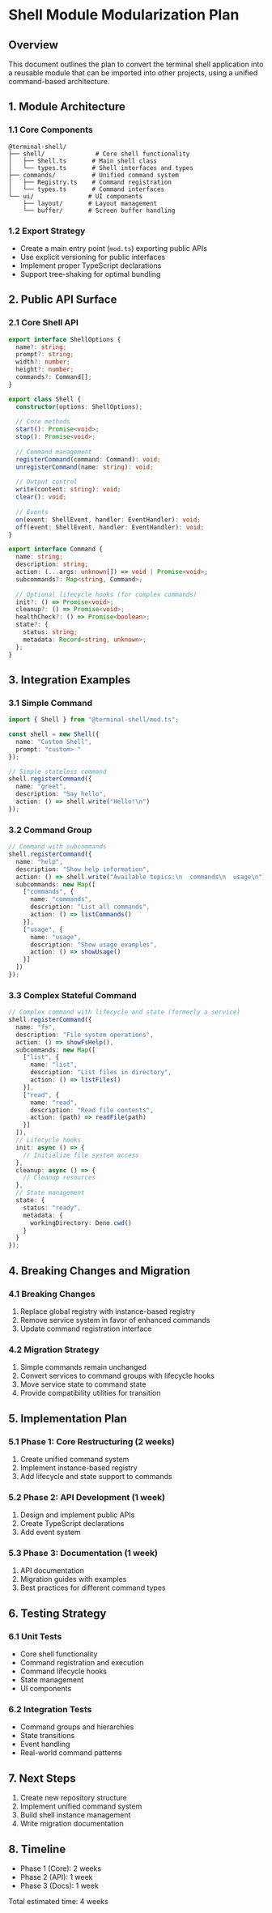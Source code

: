 # Shell Module Modularization Plan

## Overview
This document outlines the plan to convert the terminal shell application into a reusable module that can be imported into other projects, using a unified command-based architecture.

## 1. Module Architecture

### 1.1 Core Components
```
@terminal-shell/
├── shell/              # Core shell functionality
│   ├── Shell.ts       # Main shell class
│   └── types.ts       # Shell interfaces and types
├── commands/          # Unified command system
│   ├── Registry.ts    # Command registration
│   └── types.ts       # Command interfaces
└── ui/               # UI components
    ├── layout/       # Layout management
    └── buffer/       # Screen buffer handling
```

### 1.2 Export Strategy
- Create a main entry point (`mod.ts`) exporting public APIs
- Use explicit versioning for public interfaces
- Implement proper TypeScript declarations
- Support tree-shaking for optimal bundling

## 2. Public API Surface

### 2.1 Core Shell API
```typescript
export interface ShellOptions {
  name?: string;
  prompt?: string;
  width?: number;
  height?: number;
  commands?: Command[];
}

export class Shell {
  constructor(options: ShellOptions);
  
  // Core methods
  start(): Promise<void>;
  stop(): Promise<void>;
  
  // Command management
  registerCommand(command: Command): void;
  unregisterCommand(name: string): void;
  
  // Output control
  write(content: string): void;
  clear(): void;
  
  // Events
  on(event: ShellEvent, handler: EventHandler): void;
  off(event: ShellEvent, handler: EventHandler): void;
}

export interface Command {
  name: string;
  description: string;
  action: (...args: unknown[]) => void | Promise<void>;
  subcommands?: Map<string, Command>;
  
  // Optional lifecycle hooks (for complex commands)
  init?: () => Promise<void>;
  cleanup?: () => Promise<void>;
  healthCheck?: () => Promise<boolean>;
  state?: {
    status: string;
    metadata: Record<string, unknown>;
  };
}
```

## 3. Integration Examples

### 3.1 Simple Command
```typescript
import { Shell } from "@terminal-shell/mod.ts";

const shell = new Shell({
  name: "Custom Shell",
  prompt: "custom> "
});

// Simple stateless command
shell.registerCommand({
  name: "greet",
  description: "Say hello",
  action: () => shell.write("Hello!\n")
});
```

### 3.2 Command Group
```typescript
// Command with subcommands
shell.registerCommand({
  name: "help",
  description: "Show help information",
  action: () => shell.write("Available topics:\n  commands\n  usage\n"),
  subcommands: new Map([
    ["commands", { 
      name: "commands",
      description: "List all commands",
      action: () => listCommands()
    }],
    ["usage", {
      name: "usage",
      description: "Show usage examples",
      action: () => showUsage()
    }]
  ])
});
```

### 3.3 Complex Stateful Command
```typescript
// Complex command with lifecycle and state (formerly a service)
shell.registerCommand({
  name: "fs",
  description: "File system operations",
  action: () => showFsHelp(),
  subcommands: new Map([
    ["list", { 
      name: "list",
      description: "List files in directory",
      action: () => listFiles()
    }],
    ["read", {
      name: "read",
      description: "Read file contents",
      action: (path) => readFile(path)
    }]
  ]),
  // Lifecycle hooks
  init: async () => {
    // Initialize file system access
  },
  cleanup: async () => {
    // Cleanup resources
  },
  // State management
  state: {
    status: "ready",
    metadata: {
      workingDirectory: Deno.cwd()
    }
  }
});
```

## 4. Breaking Changes and Migration

### 4.1 Breaking Changes
1. Replace global registry with instance-based registry
2. Remove service system in favor of enhanced commands
3. Update command registration interface

### 4.2 Migration Strategy
1. Simple commands remain unchanged
2. Convert services to command groups with lifecycle hooks
3. Move service state to command state
4. Provide compatibility utilities for transition

## 5. Implementation Plan

### 5.1 Phase 1: Core Restructuring (2 weeks)
1. Create unified command system
2. Implement instance-based registry
3. Add lifecycle and state support to commands

### 5.2 Phase 2: API Development (1 week)
1. Design and implement public APIs
2. Create TypeScript declarations
3. Add event system

### 5.3 Phase 3: Documentation (1 week)
1. API documentation
2. Migration guides with examples
3. Best practices for different command types

## 6. Testing Strategy

### 6.1 Unit Tests
- Core shell functionality
- Command registration and execution
- Command lifecycle hooks
- State management
- UI components

### 6.2 Integration Tests
- Command groups and hierarchies
- State transitions
- Event handling
- Real-world command patterns

## 7. Next Steps

1. Create new repository structure
2. Implement unified command system
3. Build shell instance management
4. Write migration documentation

## 8. Timeline

- Phase 1 (Core): 2 weeks
- Phase 2 (API): 1 week
- Phase 3 (Docs): 1 week

Total estimated time: 4 weeks